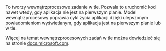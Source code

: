 ﻿To tworzy wewnątrzprocesowe zadanie w tle. Pozwala to uruchomić kod nawet wtedy, gdy aplikacja nie jest na pierwszym planie. Model wewnątrzprocesowy poprawia cykl życia aplikacji dzięki ulepszonym powiadomieniom wyświetlanym, gdy aplikacja jest na pierwszym planie lub w tle.

Więcej na temat wewnątrzprocesowych zadań w tle można dowiedzieć się na stronie [docs.microsoft.com](https://docs.microsoft.com/en-us/windows/uwp/launch-resume/create-and-register-an-inproc-background-task).
